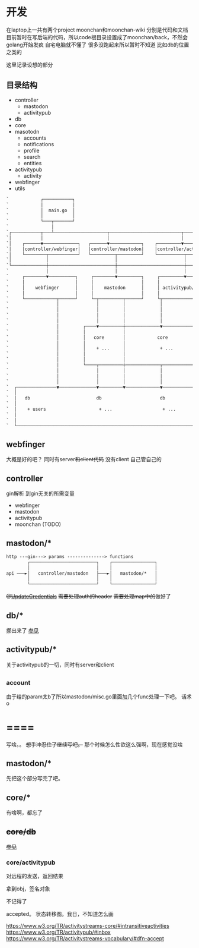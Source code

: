 # 开发

在laptop上一共有两个project
moonchan和moonchan-wiki
分别是代码和文档
目前暂时在写后端的代码，所以code根目录设置成了moonchan/back，不然会golang开始发疯
自宅电脑就不懂了
很多没跑起来所以暂时不知道
比如db的位置之类的

这里记录设想的部分

## 目录结构

- controller
  - mastodon
  - activitypub
- db
- core
- masotodn
  - accounts
  - notifications
  - profile
  - search
  - entities
- activitypub
  - activity
- webfinger
- utils
```txt
`            ┌───────────┐
`            │           │
`            │  main.go  │
`            │           │
`            └───┬───────┘
`                │
`┌───────────┬───┴────────────────────┬───────────────────────────┬───────────────────────┬───────────┐
`│           │                        │                           │                       │           │
`│    ┌──────▼─────────────┐   ┌──────▼────────────┐    ┌─────────▼────────────┐   ┌──────▼────────┐  │
`│    │controller/webfinger│   │controller/mastodon│    │controller/activitypub│   │controller/chan│  │
`│    └────────┬───────────┘   └─────────┬─────────┘    └──────────┬───────────┘   └───────────────┘  │
`│             │                         │                         │                                  │
`└─────────────┼─────────────────────────┼─────────────────────────┼──────────────────────────────────┘
`              │                         │                         │
`     ┌────────▼──────────┐     ┌────────▼─────────┐     ┌─────────▼───────────┐
`     │                   │     │                  │     │                     │
`     │    webfinger      │     │    mastodon      │     │ activitypub/server  │
`     │                   │     │                  │     │                     │
`     └────────────┬──────┘     └─┬─────────┬──────┘     └┬─────────────┬──────┘
`                  │              │         │             │             │
`                  │              │         │             │             │
`                  │              │         │             │             │
`                  │              │         │             │             │
`                  │         ┌────▼─────────┼─────────────▼─────────────┼────────┐
`                  │         │              │                           │        │
`                  │         │   core       │            core           │        │
`                  │         │              │                           │        │
`                  │         │    + ...     │             + ...         │        ├──────────┐
`                  │         │              │                           │        │          │
`                  │         │              │                           │        │          │
`                  │         └────┬─────────┼─────────────┬─────────────┼────────┘          │
`                  │              │         │             │             │                   │
`                  │              │         │             │             │                   │
`                  │              │         │             │             │                   │
`  ┌───────────────▼──────────────▼─────────▼─────────────▼─────────────▼─────────┐   ┌─────▼──────────────────────┐
`  │                                                                              │   │                            │
`  │   db                         db                      db                      │   │                            │
`  │                                                                              │   │    activitypub/client      │
`  │    + users                    + ...                   + ...                  │   │                            │
`  │                                                                              │   │                            │
`  │                                                                              │   │                            │
`  └──────────────────────────────────────────────────────────────────────────────┘   └────────────────────────────┘
```

## webfinger
大概是好的吧？
同时有server~~和client代码~~
没有client
自己管自己的

## controller
gin解析
到gin无关的所需变量
- webfinger
- mastodon  
- activitypub
- moonchan (TODO)



## mastodon/*
```txt
http ---gin---> params --------------> functions
        ┌─────────────────────────┐    ┌────────────────┐
        │                         │    │                │
api ───►│   controller/mastodon   ├───►│   mastodon/*   │
        │                         │    │                │
        └─────────────────────────┘    └────────────────┘
```

~~@[UpdateCredentials](/back/controller/mastodon/accounts.go)~~
~~需要处理auth的header~~
~~需要处理map中的~~做好了

## db/*
挪出来了
[参见](./database.md)

## activitypub/*
关于activitypub的一切，同时有server和client

## 

### account
由于给的param太b了所以mastodon/misc.go里面加几个func处理一下吧。
话术o

# ====

写啥。。
~~想手冲忍住了继续写吧。~~
那个时候怎么性欲这么强啊，现在感觉没啥

## mastodon/*
先把这个部分写完了吧。

## core/*
有啥啊，都忘了

## ~~core/db~~
~~[参见](#db)~~

### core/activitypub

对远程的发送，返回结果

拿到obj，签名对象

不记得了

accepted。
状态转移图。我日，不知道怎么画

https://www.w3.org/TR/activitystreams-core/#intransitiveactivities
https://www.w3.org/TR/activitypub/#inbox
https://www.w3.org/TR/activitystreams-vocabulary/#dfn-accept